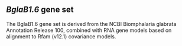 *BglaB1.6* gene set
-------------------

The BglaB1.6 gene set is derived from the NCBI Biomphalaria glabrata
Annotation Release 100, combined with RNA gene models based on alignment
to Rfam (v12.1) covariance models.

